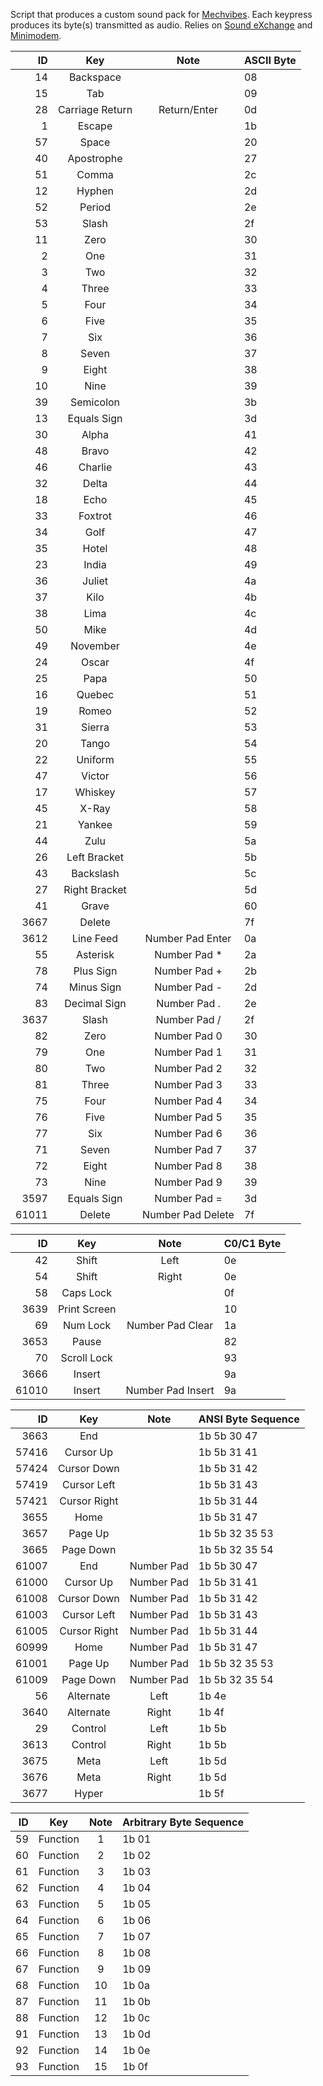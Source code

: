 Script that produces a custom sound pack for [Mechvibes](https://github.com/hainguyents13/mechvibes).  Each keypress produces its byte(s) transmitted as audio.  Relies on [Sound eXchange](https://sox.sourceforge.net/) and [Minimodem](http://www.whence.com/minimodem/).

| ID | Key | Note | ASCII Byte |
| -: | :-: | :-: | :-- |
| 14 | Backspace |  | 08 |
| 15 | Tab |  | 09 |
| 28 | Carriage Return | Return/Enter | 0d |
| 1 | Escape |  | 1b |
| 57 | Space |  | 20 |
| 40 | Apostrophe |  | 27 |
| 51 | Comma |  | 2c |
| 12 | Hyphen |  | 2d |
| 52 | Period |  | 2e |
| 53 | Slash |  | 2f |
| 11 | Zero |  | 30 |
| 2 | One |  | 31 |
| 3 | Two |  | 32 |
| 4 | Three |  | 33 |
| 5 | Four |  | 34 |
| 6 | Five |  | 35 |
| 7 | Six |  | 36 |
| 8 | Seven |  | 37 |
| 9 | Eight |  | 38 |
| 10 | Nine |  | 39 |
| 39 | Semicolon |  | 3b |
| 13 | Equals Sign |  | 3d |
| 30 | Alpha |  | 41 |
| 48 | Bravo |  | 42 |
| 46 | Charlie |  | 43 |
| 32 | Delta |  | 44 |
| 18 | Echo |  | 45 |
| 33 | Foxtrot |  | 46 |
| 34 | Golf |  | 47 |
| 35 | Hotel |  | 48 |
| 23 | India |  | 49 |
| 36 | Juliet |  | 4a |
| 37 | Kilo |  | 4b |
| 38 | Lima |  | 4c |
| 50 | Mike |  | 4d |
| 49 | November |  | 4e |
| 24 | Oscar |  | 4f |
| 25 | Papa |  | 50 |
| 16 | Quebec |  | 51 |
| 19 | Romeo |  | 52 |
| 31 | Sierra |  | 53 |
| 20 | Tango |  | 54 |
| 22 | Uniform |  | 55 |
| 47 | Victor |  | 56 |
| 17 | Whiskey |  | 57 |
| 45 | X-Ray |  | 58 |
| 21 | Yankee |  | 59 |
| 44 | Zulu |  | 5a |
| 26 | Left Bracket |  | 5b |
| 43 | Backslash |  | 5c |
| 27 | Right Bracket |  | 5d |
| 41 | Grave |  | 60 |
| 3667 | Delete |  | 7f |
| 3612 | Line Feed | Number Pad Enter | 0a |
| 55 | Asterisk | Number Pad * | 2a |
| 78 | Plus Sign | Number Pad + | 2b |
| 74 | Minus Sign | Number Pad - | 2d |
| 83 | Decimal Sign | Number Pad . | 2e |
| 3637 | Slash | Number Pad / | 2f |
| 82 | Zero | Number Pad 0 | 30 |
| 79 | One | Number Pad 1 | 31 |
| 80 | Two | Number Pad 2 | 32 |
| 81 | Three | Number Pad 3 | 33 |
| 75 | Four | Number Pad 4 | 34 |
| 76 | Five | Number Pad 5 | 35 |
| 77 | Six | Number Pad 6 | 36 |
| 71 | Seven | Number Pad 7 | 37 |
| 72 | Eight | Number Pad 8 | 38 |
| 73 | Nine | Number Pad 9 | 39 |
| 3597 | Equals Sign | Number Pad = | 3d |
| 61011 | Delete | Number Pad Delete | 7f |

| ID | Key | Note | C0/C1 Byte |
| -: | :-: | :-: | :-- |
| 42 | Shift | Left | 0e |
| 54 | Shift | Right | 0e |
| 58 | Caps Lock |  | 0f |
| 3639 | Print Screen |  | 10 |
| 69 | Num Lock | Number Pad Clear | 1a |
| 3653 | Pause |  | 82 |
| 70 | Scroll Lock |  | 93 |
| 3666 | Insert |  | 9a |
| 61010 | Insert | Number Pad Insert | 9a |

| ID | Key | Note | ANSI Byte Sequence |
| -: | :-: | :-: | :-- |
| 3663 | End |  | 1b 5b 30 47 |
| 57416 | Cursor Up |  | 1b 5b 31 41 |
| 57424 | Cursor Down |  | 1b 5b 31 42 |
| 57419 | Cursor Left |  | 1b 5b 31 43 |
| 57421 | Cursor Right |  | 1b 5b 31 44 |
| 3655 | Home |  | 1b 5b 31 47 |
| 3657 | Page Up |  | 1b 5b 32 35 53 |
| 3665 | Page Down |  | 1b 5b 32 35 54 |
| 61007 | End | Number Pad | 1b 5b 30 47 |
| 61000 | Cursor Up | Number Pad | 1b 5b 31 41 |
| 61008 | Cursor Down | Number Pad | 1b 5b 31 42 |
| 61003 | Cursor Left | Number Pad | 1b 5b 31 43 |
| 61005 | Cursor Right | Number Pad | 1b 5b 31 44 |
| 60999 | Home | Number Pad | 1b 5b 31 47 |
| 61001 | Page Up | Number Pad | 1b 5b 32 35 53 |
| 61009 | Page Down | Number Pad | 1b 5b 32 35 54 |
| 56 | Alternate | Left | 1b 4e |
| 3640 | Alternate | Right | 1b 4f |
| 29 | Control | Left | 1b 5b |
| 3613 | Control | Right | 1b 5b |
| 3675 | Meta | Left | 1b 5d |
| 3676 | Meta | Right | 1b 5d |
| 3677 | Hyper |  | 1b 5f |

| ID | Key | Note | Arbitrary Byte Sequence |
| -: | :-: | :-: | :-- |
| 59 | Function | 1 | 1b 01 |
| 60 | Function | 2 | 1b 02 |
| 61 | Function | 3 | 1b 03 |
| 62 | Function | 4 | 1b 04 |
| 63 | Function | 5 | 1b 05 |
| 64 | Function | 6 | 1b 06 |
| 65 | Function | 7 | 1b 07 |
| 66 | Function | 8 | 1b 08 |
| 67 | Function | 9 | 1b 09 |
| 68 | Function | 10 | 1b 0a |
| 87 | Function | 11 | 1b 0b |
| 88 | Function | 12 | 1b 0c |
| 91 | Function | 13 | 1b 0d |
| 92 | Function | 14 | 1b 0e |
| 93 | Function | 15 | 1b 0f |

